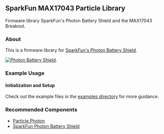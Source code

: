 ## SparkFun MAX17043 Particle Library

Firmware library SparkFun's Photon Battery Shield and the MAX17043 Breakout.

### About

This is a firmware library for [SparkFun's Photon Battery Shield](https://www.sparkfun.com/products/13626).

[![Photon Battery Shield](https://cdn.sparkfun.com//assets/parts/1/1/0/0/9/13626-01.jpg)](https://www.sparkfun.com/products/13626).

### Example Usage

#### Initialization and Setup

Check out the example files in the [examples directory](https://github.com/sparkfun/SparkFun_MAX17043_Particle_Library/tree/master/firmware/examples) for more guidance.

### Recommended Components

* [Particle Photon](https://www.sparkfun.com/products/13345)
* [SparkFun Photon Battery Shield](https://www.sparkfun.com/products/13626)
